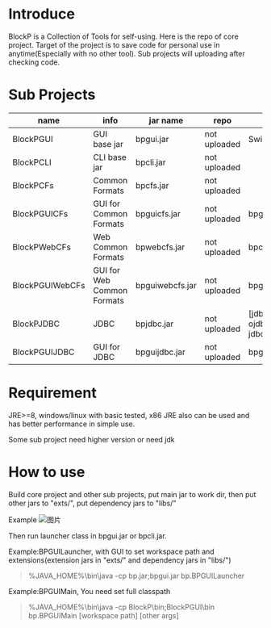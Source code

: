 # Introduce
BlockP is a Collection of Tools for self-using. Here is the repo of core project. Target of the project is to save code for personal use in anytime(Especially with no other tool).
Sub projects will uploading after checking code.

# Sub Projects
|name|info|jar name|repo|requirement
|----|----|----|----|----|
|BlockPGUI|GUI base jar|bpgui.jar|not uploaded|Swing
|BlockPCLI|CLI base jar|bpcli.jar|not uploaded|
|BlockPCFs|Common Formats|bpcfs.jar|not uploaded|
|BlockPGUICFs|GUI for Common Formats|bpguicfs.jar|not uploaded|bpgui+bpcfs
|BlockPWebCFs|Web Common Formats|bpwebcfs.jar|not uploaded|bpcfs
|BlockPGUIWebCFs|GUI for Web Common Formats|bpguiwebcfs.jar|not uploaded|bpgui+bpcfs
|BlockPJDBC|JDBC|bpjdbc.jar|not uploaded|[jdbc drivers default load ojdbc8.jar+postgresql.jar+sqlite-jdbc.jar in "libs/"]
|BlockPGUIJDBC|GUI for JDBC|bpguijdbc.jar|not uploaded|bpgui+bpjdbc

# Requirement
JRE>=8, windows/linux with basic tested, x86 JRE also can be used and has better performance in simple use.

Some sub project need higher version or need jdk

# How to use
Build core project and other sub projects, put main jar to work dir, then put other jars to "exts/", put dependency jars to "libs/"  

Example
![图片](https://github.com/user-attachments/assets/afead8ee-6fc5-47ca-9647-577fdd68e234)

Then run launcher class in bpgui.jar or bpcli.jar. 

Example:BPGUILauncher, with GUI to set workspace path and extensions(extension jars in "exts/" and dependency jars in "libs/")
> %JAVA_HOME%\bin\java -cp bp.jar;bpgui.jar bp.BPGUILauncher

Example:BPGUIMain, You need set full classpath
> %JAVA_HOME%\bin\java -cp BlockP\bin;BlockPGUI\bin bp.BPGUIMain [workspace path] [other args]

